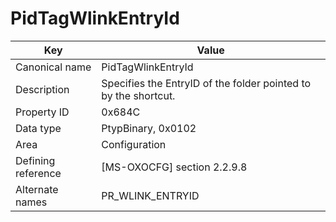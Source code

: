 # PidTagWlinkEntryId

| Key | Value |
|---|---|
| Canonical name | PidTagWlinkEntryId |
| Description | Specifies the EntryID of the folder pointed to by the shortcut. |
| Property ID | 0x684C |
| Data type | PtypBinary, 0x0102 |
| Area | Configuration |
| Defining reference | [MS-OXOCFG] section 2.2.9.8 |
| Alternate names | PR_WLINK_ENTRYID |
